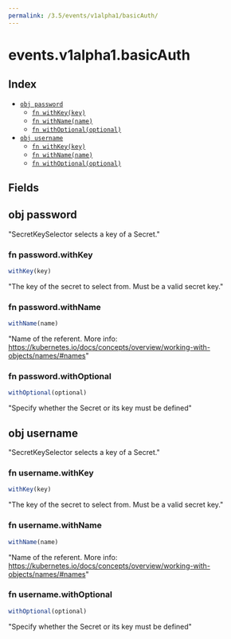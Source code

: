 ```yaml
---
permalink: /3.5/events/v1alpha1/basicAuth/
---
```


# events.v1alpha1.basicAuth



## Index

* [`obj password`](#obj-password)
  * [`fn withKey(key)`](#fn-passwordwithkey)
  * [`fn withName(name)`](#fn-passwordwithname)
  * [`fn withOptional(optional)`](#fn-passwordwithoptional)
* [`obj username`](#obj-username)
  * [`fn withKey(key)`](#fn-usernamewithkey)
  * [`fn withName(name)`](#fn-usernamewithname)
  * [`fn withOptional(optional)`](#fn-usernamewithoptional)

## Fields

## obj password

"SecretKeySelector selects a key of a Secret."

### fn password.withKey

```ts
withKey(key)
```

"The key of the secret to select from.  Must be a valid secret key."

### fn password.withName

```ts
withName(name)
```

"Name of the referent. More info: https://kubernetes.io/docs/concepts/overview/working-with-objects/names/#names"

### fn password.withOptional

```ts
withOptional(optional)
```

"Specify whether the Secret or its key must be defined"

## obj username

"SecretKeySelector selects a key of a Secret."

### fn username.withKey

```ts
withKey(key)
```

"The key of the secret to select from.  Must be a valid secret key."

### fn username.withName

```ts
withName(name)
```

"Name of the referent. More info: https://kubernetes.io/docs/concepts/overview/working-with-objects/names/#names"

### fn username.withOptional

```ts
withOptional(optional)
```

"Specify whether the Secret or its key must be defined"